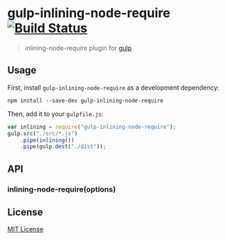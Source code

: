 # gulp-inlining-node-require [![Build Status](https://travis-ci.org/azu/gulp-inlining-node-require.png?branch=master)](https://travis-ci.org/azu/gulp-inlining-node-require)

> inlining-node-require plugin for [gulp](https://github.com/wearefractal/gulp)

## Usage

First, install `gulp-inlining-node-require` as a development dependency:

```shell
npm install --save-dev gulp-inlining-node-require
```

Then, add it to your `gulpfile.js`:

```javascript
var inlining = require("gulp-inlining-node-require");
gulp.src("./src/*.js")
	.pipe(inlining())
	.pipe(gulp.dest("./dist"));
```

## API

### inlining-node-require(options)

## License

[MIT License](http://en.wikipedia.org/wiki/MIT_License)